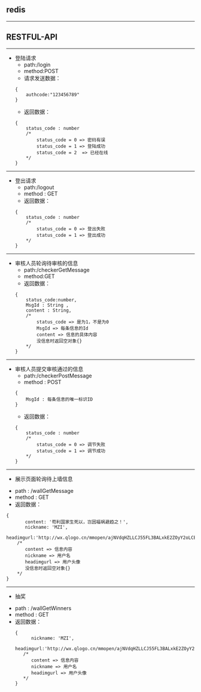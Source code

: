 ## redis




---


 ## RESTFUL-API
--- 
 * 登陆请求
    - path:/login
    - method:POST
    - 请求发送数据：
    ```
    {
        authcode:"123456789"
    }
    ```
    - 返回数据：
    ```
    {
        status_code : number
        /*
            status_code = 0 => 密码有误
            status_code = 1 => 登陆成功
            status_code = 2  => 已经在线
        */
    } 
    ```
---

* 登出请求
    - path:/logout
    - method : GET 
    - 返回数据：
    ```
    {
        status_code : number
        /*
            status_code = 0 => 登出失败
            status_code = 1 => 登出成功
        */
    }
    ```
---


* 审核人员轮询待审核的信息
    - path:/checkerGetMessage
    - method:GET
    - 返回数据：
    ```
    {
        status_code:number,
        MsgId : String ,
        content : String,
        /*
            status_code => 是为1，不是为0
            MsgId => 每条信息的Id
            content => 信息的具体内容
            没信息时返回空对象{}
        */
    }
    ```
---
* 审核人员提交审核通过的信息
    - path:/checkerPostMessage
    - method : POST
    ```
    {
        MsgId : 每条信息的唯一标识ID
    }
    ```
    - 返回数据：
    ```
    {
        status_code : number
        /*
            status_code = 0 => 调节失败
            status_code = 1 => 调节成功
        */
    }
    ```

--- 
* 展示页面轮询待上墙信息
 - path : /wallGetMessage
 - method : GET
 - 返回数据：
 ```
 {
        content: '苟利国家生死以，岂因福祸避趋之！',
        nickname: 'MZI',
        headimgurl:'http://wx.qlogo.cn/mmopen/ajNVdqHZLLCJ55FL3BALxkE2ZOyY2oLCEOzyVCkkIrQscfcEb6T83DdAIichTDjk9un1J5utliaLCNzBVulG9Y5g/0'
     /*
        content => 信息内容
        nickname => 用户名
        headimgurl => 用户头像
        没信息时返回空对象{}
     */
 }
 ```
---

* 抽奖
- path : /wallGetWinners
- method : GET
- 返回数据：
  ``` 
  {
        nickname: 'MZI',
        headimgurl:'http://wx.qlogo.cn/mmopen/ajNVdqHZLLCJ55FL3BALxkE2ZOyY2oLCEOzyVCkkIrQscfcEb6T83DdAIichTDjk9un1J5utliaLCNzBVulG9Y5g/0'
     /*
        content => 信息内容
        nickname => 用户名
        headimgurl => 用户头像 
     */
  }
  ```


